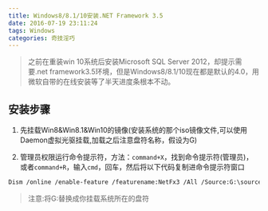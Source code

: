 ```yaml
---
title: Windows8/8.1/10安装.NET Framework 3.5
date: 2016-07-19 23:11:24
tags: Windows
categories: 奇技淫巧
---
```


> 之前在重装win 10系统后安装Microsoft SQL Server 2012，却提示需要.net framework3.5环境，但是Windows8/8.1/10现在都是默认的4.0，用微软自带的在线安装等了半天进度条根本不动。

<!--more-->

## 安装步骤

1. 先挂载Win8&Win8.1&Win10的镜像(安装系统的那个iso镜像文件,可以使用Daemon虚拟光驱挂载,加载之后注意盘符名称，假设为G)

2. 管理员权限运行命令提示符，方法：``command+X``，找到命令提示符(管理员)，或者``command+R``，输入`cmd`，回车，然后将以下代码复制进命令提示符窗口
``` bash
Dism /online /enable-feature /featurename:NetFx3 /All /Source:G:\sources\sxs /LimitAccess
```

 > 注意:将G:替换成你挂载系统所在的盘符

